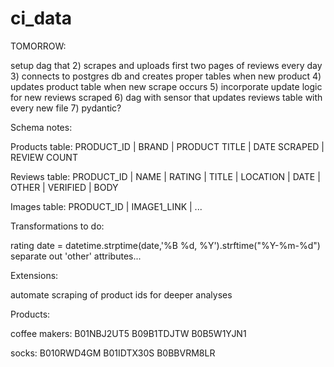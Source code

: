 # ci_data



TOMORROW:

setup dag that
2) scrapes and uploads first two pages of reviews every day
3) connects to postgres db and creates proper tables when new product
4) updates product table when new scrape occurs
5) incorporate update logic for new reviews scraped
6) dag with sensor that updates reviews table with every new file
7) pydantic?



Schema notes:

Products table:
PRODUCT_ID | BRAND | PRODUCT TITLE | DATE SCRAPED | REVIEW COUNT

Reviews table:
PRODUCT_ID | NAME | RATING | TITLE | LOCATION | DATE | OTHER | VERIFIED | BODY

Images table:
PRODUCT_ID | IMAGE1_LINK | ...




Transformations to do:

rating
date = datetime.strptime(date,'%B %d, %Y').strftime("%Y-%m-%d")
separate out 'other' attributes...


Extensions:

automate scraping of product ids for deeper analyses


Products:

coffee makers:
B01NBJ2UT5
B09B1TDJTW
B0B5W1YJN1

socks:
B010RWD4GM
B01IDTX30S
B0BBVRM8LR